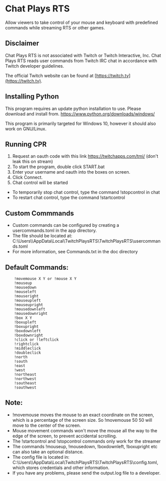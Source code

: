 # Chat Plays RTS

Allow viewers to take control of your mouse and keyboard with predefined commands while streaming RTS or other games.

## Disclaimer

Chat Plays RTS is not associated with Twitch or Twitch Interactive, Inc. Chat Plays RTS reads user commands from Twitch IRC chat in accordance with Twitch developer guidelines.

The official Twitch website can be found at [https://twitch.tv](https://twitch.tv).

## Installing Python

This program requires an update python installation to use. Please download and install from. https://www.python.org/downloads/windows/

This program is primarily targeted for Windows 10, however it should also work on GNU/Linux.

## Running CPR

1. Request an oauth code with this link https://twitchapps.com/tmi/ (don't leak this on stream)
2. To start the program, double click START.bat
3. Enter your username and oauth into the boxes on screen.
4. Click Connect.
4. Chat control will be started

* To temporarily stop chat control, type the command !stopcontrol in chat
* To restart chat control, type the command !startcontrol

## Custom Commmands

* Custom commands can be configured by creating a usercommands.toml in the app directory.
* The file should be located at: C:\Users\\<username>\AppData\Local\TwitchPlaysRTS\TwitchPlaysRTS\usercommands.toml
* For more information, see Commands.txt in the doc directory

## Default Commands:

        !movemouse X Y or !mouse X Y
        !mouseup
        !mousedown
        !mouseleft
        !mouseright
        !mouseupleft
        !mouseupright
        !mousedownleft
        !mousedownright
        !box X Y
        !boxupleft
        !boxupright
        !boxdownleft
        !boxdownright
        !click or !leftclick
        !rightclick
        !middleclick
        !doubleclick
        !north
        !south
        !east
        !west
        !northeast
        !northwest
        !southeast
        !southwest

## Note:
* !movemouse moves the mouse to an exact coordinate on the screen, which is a percentage of the screen size. So !movemouse 50 50 will move to the center of the screen.
* Mouse movement commands won't move the mouse all the way to the edge of the screen, to prevent accidental scrolling.
* The !startcontrol and !stopcontrol commands only work for the streamer
* The commands !mouseup, !mousedown, !boxdownleft, !boxupright etc can also take an optional distance.
* The config file is located in: C:\Users\\<username>\AppData\Local\TwitchPlaysRTS\TwitchPlaysRTS\config.toml, which stores credentials and other information.
* If you have any problems, please send the output.log file to a developer.
